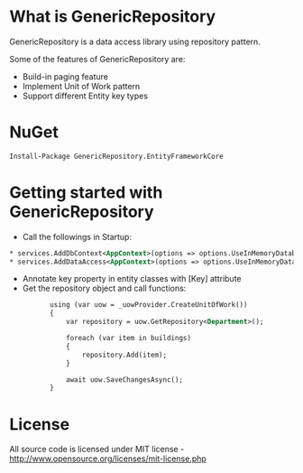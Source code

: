 # What is GenericRepository

GenericRepository is a data access library using repository pattern.

Some of the features of GenericRepository are:

  * Build-in paging feature
  * Implement Unit of Work pattern
  * Support different Entity key types

# NuGet
```xml
Install-Package GenericRepository.EntityFrameworkCore
```
# Getting started with GenericRepository

  * Call the followings in Startup:  
  ```xml
  * services.AddDbContext<AppContext>(options => options.UseInMemoryDatabase(Configuration.GetConnectionString("DefaultConnection")));
  * services.AddDataAccess<AppContext>(options => options.UseInMemoryDatabase(Configuration.GetConnectionString("DefaultConnection")));
  ```
  * Annotate key property in entity classes with [Key] attribute
  * Get the repository object and call functions:
  ```xml
            using (var uow = _uowProvider.CreateUnitOfWork())
            {
                var repository = uow.GetRepository<Department>();

                foreach (var item in buildings)
                {
                    repository.Add(item);
                }

                await uow.SaveChangesAsync();
            }
  ```

# License
All source code is licensed under MIT license - http://www.opensource.org/licenses/mit-license.php
